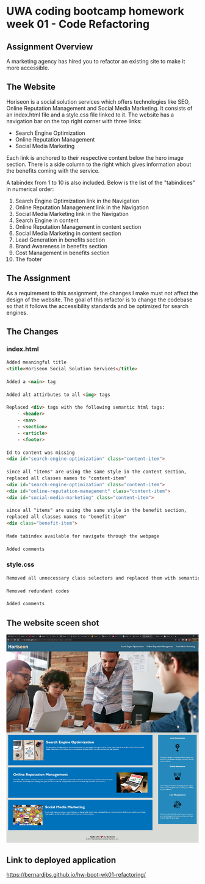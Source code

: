 # UWA coding bootcamp homework week 01 - Code Refactoring
## Assignment Overview
A marketing agency has hired you to refactor an existing site to make it more accessible.

## The Website
Horiseon is a social solution services which offers technologies like SEO, Online Reputation Management and Social Media Marketing. 
It consists of an index.html file and a style.css file linked to it. The website has a navigation bar on the top right corner with three links: 

- Search Engine Optimization
- Online Reputation Management
- Social Media Marketing

Each link is anchored to their respective content below the hero image section. 
There is a side column to the right which gives information about the benefits coming with the service. 

A tabindex from 1 to 10 is also included. Below is the list of the "tabindices" in numerical order: 

1. Search Engine Optimization link in the Navigation
2. Online Reputation Management link in the Navigation
3. Social Media Marketing link in the Navigation
4. Search Engine in content
5. Online Reputation Management in content section
6. Social Media Marketing in content section
7. Lead Generation in benefits section
8. Brand Awareness in benefits section
9. Cost Management in benefits section
10. The footer



## The Assignment
As a requirement to this assignment, the changes I make must not affect the design of the website. The goal of this refactor is to change the codebase so that it follows the accessibility standards and be optimized for search engines. 

## The Changes
### index.html
``` html
Added meaningful title 
<title>Horiseon Social Solution Services</title>

Added a <main> tag

Added alt attirbutes to all <img> tags

Replaced <div> tags with the following semantic html tags: 
    - <header>
    - <nav>
    - <section>
    - <article>
    - <footer>

Id to content was missing
<div id="search-engine-optimization" class="content-item">

since all "items" are using the same style in the content section, 
replaced all classes names to "content-item"
<div id="search-engine-optimization" class="content-item">
<div id="online-reputation-management" class="content-item">
<div id="social-media-marketing" class="content-item">

since all "items" are using the same style in the benefit section, 
replaced all classes names to "benefit-item"
<div class="benefit-item">   

Made tabindex available for navigate through the webpage

Added comments
```

### style.css
``` css
Removed all unnecessary class selectors and replaced them with semantic html selectors

Removed redundant codes

Added comments
```

## The website sceen shot
![Website Screen Shot](/assets/images/Horiseon.jpg)

## Link to deployed application
https://bernardjbs.github.io/hw-boot-wk01-refactoring/

